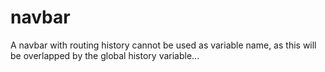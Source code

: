 # navbar
A navbar with routing
history cannot be used as variable name, as this will be overlapped by the global history variable...

